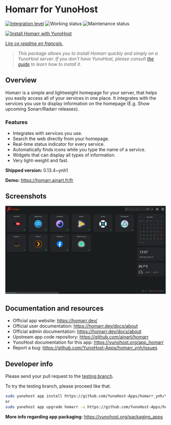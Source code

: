 <!--
N.B.: This README was automatically generated by https://github.com/YunoHost/apps/tree/master/tools/README-generator
It shall NOT be edited by hand.
-->

# Homarr for YunoHost

[![Integration level](https://dash.yunohost.org/integration/homarr.svg)](https://dash.yunohost.org/appci/app/homarr) ![Working status](https://ci-apps.yunohost.org/ci/badges/homarr.status.svg) ![Maintenance status](https://ci-apps.yunohost.org/ci/badges/homarr.maintain.svg)

[![Install Homarr with YunoHost](https://install-app.yunohost.org/install-with-yunohost.svg)](https://install-app.yunohost.org/?app=homarr)

*[Lire ce readme en français.](./README_fr.md)*

> *This package allows you to install Homarr quickly and simply on a YunoHost server.
If you don't have YunoHost, please consult [the guide](https://yunohost.org/#/install) to learn how to install it.*

## Overview

Homarr is a simple and lightweight homepage for your server, that helps you easily access all of your services in one place.
It integrates with the services you use to display information on the homepage (E.g. Show upcoming Sonarr/Radarr releases).

### Features

- Integrates with services you use.
- Search the web directly from your homepage.
- Real-time status indicator for every service.
- Automatically finds icons while you type the name of a service.
- Widgets that can display all types of information.
- Very light-weight and fast.


**Shipped version:** 0.13.4~ynh1

**Demo:** https://homarr.ajnart.fr/fr

## Screenshots

![Screenshot of Homarr](./doc/screenshots/screenshot.png)

## Documentation and resources

* Official app website: <https://homarr.dev/>
* Official user documentation: <https://homarr.dev/docs/about>
* Official admin documentation: <https://homarr.dev/docs/about>
* Upstream app code repository: <https://github.com/ajnart/homarr>
* YunoHost documentation for this app: <https://yunohost.org/app_homarr>
* Report a bug: <https://github.com/YunoHost-Apps/homarr_ynh/issues>

## Developer info

Please send your pull request to the [testing branch](https://github.com/YunoHost-Apps/homarr_ynh/tree/testing).

To try the testing branch, please proceed like that.

``` bash
sudo yunohost app install https://github.com/YunoHost-Apps/homarr_ynh/tree/testing --debug
or
sudo yunohost app upgrade homarr -u https://github.com/YunoHost-Apps/homarr_ynh/tree/testing --debug
```

**More info regarding app packaging:** <https://yunohost.org/packaging_apps>
